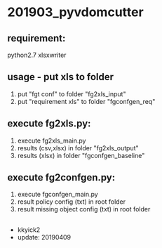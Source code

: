 # 201903_pyvdomcutter

## requirement:
python2.7
xlsxwriter
## usage - put xls to folder
1. put "fgt conf" to folder "fg2xls_input"
2. put "requirement xls" to folder "fgconfgen_req"

## execute fg2xls.py:
1. execute fg2xls_main.py
2. results (csv,xlsx) in folder "fg2xls_output"
3. results (xlsx) in folder "fgconfgen_baseline"

## execute fg2confgen.py:
1. execute fgconfgen_main.py
2. result policy config (txt) in root folder
3. result missing object config (txt) in root folder

## 
- kkyick2
- update: 20190409
